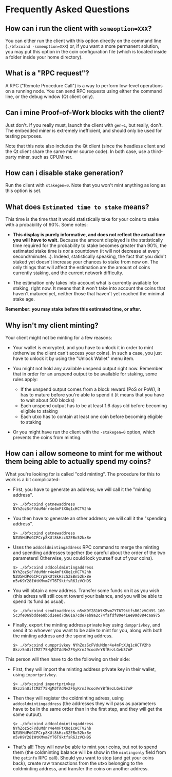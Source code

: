 # Frequently Asked Questions

## How can i run the client with `someoption=XXX`?

You can either run the client with this option directly on the command line (`./bfxcoind -someoption=XXX`) or, if you want a more permanent solution, you may put this option in the coin configuration file (which is located inside a folder inside your home directory).

## What is a "RPC request"?

A RPC ("Remote Procedure Call") is a way to perform low-level operations on a running node. You can send RPC requests using either the command line, or the debug window (Qt client only).

## Can i mine Proof-of-Work blocks with the client?

Just don't. If you really must, launch the client with `gen=1`, but really, don't. The embedded miner is extremely inefficient, and should only be used for testing purposes.

Note that this note also includes the Qt client (since the headless client and the Qt client share the same miner source code). In both case, use a third-party miner, such as CPUMiner.

## How can i disable stake generation?

Run the client with `stakegen=0`. Note that you won't mint anything as long as this option is set.

## What does `Estimated time to stake` means?

This time is the time that it would statistically take for your coins to stake with a probability of 90%. Some notes:

  - **This display is purely informative, and does not reflect the actual time you will have to wait.** Because the amount displayed is the statistically time required for the probability to stake becomes greater than 90%, the estimated stake time is *not* a countdown (it will not decrease at every second/minute/...). Indeed, statistically speaking, the fact that you didn't staked yet doesn't increase your chances to stake from now on. The only things that will affect the estimation are the amount of coins currently staking, and the current network difficulty.

  - The estimation only takes into account what is currently available for staking, right now. It means that it won't take into account the coins that haven't matured yet, neither those that haven't yet reached the minimal stake age.

**Remember: you may stake before this estimated time, or after.**

## Why isn't my client minting?

Your client might not be minting for a few reasons:

  - Your wallet is encrypted, and you have to unlock it in order to mint (otherwise the client can't access your coins). In such a case, you just have to unlock it by using the "Unlock Wallet" menu item.

  - You might not hold any available unspend output right now. Remember that in order for an unspend output to be available for staking, some rules apply:

    - If the unspend output comes from a block reward (PoS or PoW), it has to mature before you're able to spend it (it means that you have to wait about 500 blocks)
    - Each unspend output has to be at least 1.6 days old before becoming eligible to staking
    - Each utxo has to contain at least one coin before becoming eligible to staking

  - Or you might have run the client with the `-stakegen=0` option, which prevents the coins from minting.

## How can i allow someone to mint for me without them being able to actually spend my coins?

What you're looking for is called "cold minting". The procedure for this to work is a bit complicated:

  - First, you have to generate an address; we will call it the "minting address".

    ```
    $> ./bfxcoind getnewaddress
    NYhZozScFVduMdnr4e4mFtXUq1cHCTV2hb
    ```

  - You then have to generate an other address; we will call it the "spending address".

    ```
    $> ./bfxcoind getnewaddress
    NZU5HdPdGCFCrp8KUt8kHzcSZEBn52kxBe
    ```

  - Uses the `addcoldmintingaddress` RPC command to merge the minting and spending addresses together (be careful about the order of the two parameters! Otherwise, you could lock yourself out of your coins).

    ```
    $> ./bfxcoind addcoldmintingaddress NYhZozScFVduMdnr4e4mFtXUq1cHCTV2hb NZU5HdPdGCFCrp8KUt8kHzcSZEBn52kxBe
    n5vK9Y281WtKMvm7YT6T9ktfsR6JzVCH9S
    ```

  - You will obtain a new address. Transfer some funds on it as you wish (this adress will still count toward your balance, and you will be able to spend its fund as usual).

    ```
    $> ./bfxcoind sendtoaddress n5vK9Y281WtKMvm7YT6T9ktfsR6JzVCH9S 100
    5c3fe069bdde68b5d1eed7d661a7cde7eb9a2c74fafdf80e41ee99d884caa975
    ```

  - Finally, export the minting address private key using `dumpprivkey`, and send it to whoever you want to be able to mint for you, along with both the minting address and the spending address.

    ```
    $> ./bfxcoind dumpprivkey NYhZozScFVduMdnr4e4mFtXUq1cHCTV2hb
    8kzz5nUifCMZf75HgMJTAdNvZFSyKrnJ9cooVeYBfBezLGvb37nP
    ```

This person will then have to do the following on their side:

  - First, they will import the minting address private key in their wallet, using `importprivkey`.

    ```
    $> ./bfxcoind importprivkey 8kzz5nUifCMZf75HgMJTAdNvZFSyKrnJ9cooVeYBfBezLGvb37nP
    ```

  - Then they will register the coldminting adress, using `addcoldmintingaddress` (the addresses they will pass as parameters have to be in the same order than in the first step, and they will get the same output).

    ```
    $> ./bfxcoind addcoldmintingaddress NYhZozScFVduMdnr4e4mFtXUq1cHCTV2hb NZU5HdPdGCFCrp8KUt8kHzcSZEBn52kxBe
    n5vK9Y281WtKMvm7YT6T9ktfsR6JzVCH9S
    ```

  - That's all! They will now be able to mint your coins, but not to spend them (the coldminting balance will be show in the `mintingonly` field from the `getinfo` RPC call). Should you want to stop (and get your coins back), create raw transactions from the utxo belonging to the coldminting address, and transfer the coins on another address.
